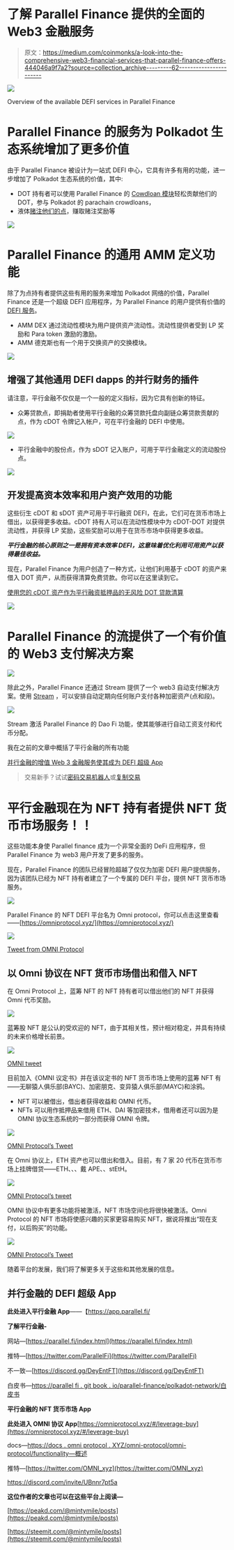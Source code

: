 # 了解 Parallel Finance 提供的全面的 Web3 金融服务

> 原文：<https://medium.com/coinmonks/a-look-into-the-comprehensive-web3-financial-services-that-parallel-finance-offers-444046a9f7a2?source=collection_archive---------62----------------------->

![](img/0cb3314426bfcb4551d13f7e845c504e.png)

Overview of the available DEFI services in Parallel Finance

# Parallel Finance 的服务为 Polkadot 生态系统增加了更多价值

由于 Parallel Finance 被设计为一站式 DEFI 中心，它具有许多有用的功能，进一步增加了 Polkadot 生态系统的价值，其中:

*   DOT 持有者可以使用 Parallel Finance 的 [Cowdloan 模块](/@kikctikcy/parallel-finance-expands-its-utility-with-defi-functions-having-initiated-in-the-platform-9f4f5ee14897)轻松贡献他们的 DOT，参与 Polkadot 的 parachain crowdloans，
*   液体[赌注他们的点](/coinmonks/liquid-staked-sdot-accrues-staking-rewards-which-can-be-used-in-parallel-finances-defi-ecosystem-f823b14967cb)，赚取赌注奖励等

![](img/5af69d0708d1af831b9b88d37e55b728.png)

# Parallel Finance 的通用 AMM 定义功能

除了为点持有者提供这些有用的服务来增加 Polkadot 网络的价值，Parallel Finance 还是一个超级 DEFI 应用程序，为 Parallel Finance 的用户提供有价值的 [DEFI 服务](/@kikctikcy/parallel-finance-expands-its-utility-with-defi-functions-having-initiated-in-the-platform-9f4f5ee14897)。

*   AMM DEX 通过流动性模块为用户提供资产流动性。流动性提供者受到 LP 奖励和 Para token 激励的激励。
*   AMM 德克斯也有一个用于交换资产的交换模块。

![](img/cb03ee77a40d800ed11bcd5f1ace3ef8.png)

## 增强了其他通用 DEFI dapps 的并行财务的插件

请注意，平行金融不仅仅是一个一般的定义指标，因为它具有创新的特征。

*   众筹贷款点，即捐助者使用平行金融的众筹贷款托盘向副链众筹贷款贡献的点，作为 cDOT 令牌记入帐户，可在平行金融的 DEFI 中使用。

![](img/137bc7d7292d381c9b7747924f031775.png)

*   平行金融中的股份点，作为 sDOT 记入账户，可用于平行金融定义的流动股份点。

![](img/1408a7a468b77a7890a595158463e03c.png)

## 开发提高资本效率和用户资产效用的功能

这些衍生 cDOT 和 sDOT 资产可用于平行融资 DEFI，在此，它们可在货币市场上借出，以获得更多收益。cDOT 持有人可以在流动性模块中为 cDOT-DOT 对提供流动性，并获得 LP 奖励，这些奖励可以用于在货币市场中获得更多收益。

***平行金融的核心原则之一是拥有资本效率 DEFI，这意味着优化利用可用资产以获得最佳收益。***

现在，Parallel Finance 为用户创造了一种方式，让他们利用基于 cDOT 的资产来借入 DOT 资产，从而获得清算免费贷款。你可以在这里读到它。

[使用您的 cDOT 资产作为平行融资抵押品的无风险 DOT 贷款清算](/@kikctikcy/liquidation-risk-free-dot-loans-using-your-cdot-assets-as-collateral-in-parallel-finance-8aed8cb6f46f)

![](img/8e7f2740f0e43ba2daa2cba954722749.png)

# Parallel Finance 的流提供了一个有价值的 Web3 支付解决方案

![](img/42122d15b36b9ad6bf81f07f975d783d.png)

除此之外，Parallel Finance 还通过 Stream 提供了一个 web3 自动支付解决方案。使用 [Stream](/coinmonks/parallel-finances-stream-makes-scheduling-of-automatic-periodic-payments-possible-372fc802fa6f) ，可以安排自动定期向任何账户支付各种加密资产(点和段)。

![](img/e299d3a82a2eecf797bb42774368e441.png)

Stream 激活 Parallel Finance 的 Dao Fi 功能，使其能够进行自动工资支付和代币分配。

我在之前的文章中概括了平行金融的所有功能

[并行金融的增值 Web 3 金融服务使其成为 DEFI 超级 App](/coinmonks/value-added-web-3-financial-services-of-parallel-finance-make-it-a-defi-super-app-ebe04a7f8e66)

> 交易新手？试试[密码交易机器人](/coinmonks/crypto-trading-bot-c2ffce8acb2a)或[复制交易](/coinmonks/top-10-crypto-copy-trading-platforms-for-beginners-d0c37c7d698c)

# 平行金融现在为 NFT 持有者提供 NFT 货币市场服务！！

这些功能本身使 Parallel finance 成为一个非常全面的 DeFi 应用程序，但 Parallel Finance 为 web3 用户开发了更多的服务。

现在，Parallel Finance 的团队已经冒险超越了仅仅为加密 DEFI 用户提供服务，因为该团队已经为 NFT 持有者建立了一个专属的 DEFI 平台，提供 NFT 货币市场服务。

![](img/e6be90f29b4b1060fef07d89b5ec7914.png)

Parallel Finance 的 NFT DEFI 平台名为 Omni protocol，你可以点击这里查看——[https://omniprotocol.xyz/](https://omniprotocol.xyz/)

![](img/308da2d36c629257a517b75425b248d6.png)

[Tweet from OMNI Protocol](https://twitter.com/OMNI_xyz/status/1540052194002718723?s=20&t=HkcaHLLsRsqckcENaqfqNA)

## 以 Omni 协议在 NFT 货币市场借出和借入 NFT

在 Omni Protocol 上，蓝筹 NFT 的 NFT 持有者可以借出他们的 NFT 并获得 Omni 代币奖励。

![](img/327d0961accfbe94e885119828965d48.png)

蓝筹股 NFT 是公认的受欢迎的 NFT，由于其相关性，预计相对稳定，并具有持续的未来价格增长前景。

![](img/4a8c401720e261822d764daebd9db435.png)

[OMNI tweet](https://twitter.com/OMNI_xyz/status/1544405894175285254?s=20&t=HkcaHLLsRsqckcENaqfqNA)

目前加入《OMNI 议定书》并在该议定书的 NFT 货币市场上使用的蓝筹 NFT 有——无聊猿人俱乐部(BAYC)、加密朋克、变异猿人俱乐部(MAYC)和涂鸦。

*   NFT 可以被借出，借出者获得收益和 OMNI 代币。
*   NFTs 可以用作抵押品来借用 ETH、DAI 等加密技术，借用者还可以因为是 OMNI 协议生态系统的一部分而获得 OMNI 令牌。

![](img/479d6be5ae792783d909fdabffb95ba7.png)

[OMNI Protocol’s Tweet](https://twitter.com/OMNI_xyz)

在 Omni 协议上，ETH 资产也可以借出和借入。目前，有 7 家 20 代币在货币市场上挂牌借贷——ETH、、、戴 APE、、stEtH。

![](img/fc1295474235fb2132d68a787068755f.png)

[OMNI Protocol’s tweet](https://twitter.com/OMNI_xyz/status/1540052194002718723?s=20&t=HkcaHLLsRsqckcENaqfqNA)

OMNI 协议中有更多功能将被激活，NFT 市场空间也将很快被激活。Omni Protocol 的 NFT 市场将使感兴趣的买家更容易购买 NFT，据说将推出“现在支付，以后购买”的功能。

![](img/05dda37dd1ec113dc0d9eeeee023975a.png)

[OMNI Protocol’s Tweet](https://twitter.com/OMNI_xyz)

随着平台的发展，我们将了解更多关于这些和其他发展的信息。

## 并行金融的 DEFI 超级 App

**此处进入平行金融 App**——【https://app.parallel.fi/ 

**了解平行金融-**

网站—[https://parallel.fi/index.html](https://parallel.fi/index.html)

推特—[https://twitter.com/ParallelFi](https://twitter.com/ParallelFi)

不一致—[https://discord.gg/DeyEntFT](https://discord.gg/DeyEntFT)

白皮书—[https://parallel fi . git book . io/parallel-finance/polkadot-network/白皮书](https://parallelfi.gitbook.io/parallel-finance/polkadot-network/white-paper)

**平行金融的 NFT 货币市场 App**

**此处进入 OMNI 协议 App**[https://omniprotocol.xyz/#/leverage-buy](https://omniprotocol.xyz/#/leverage-buy)

docs—[https://docs . omni protocol . XYZ/omni-protocol/omni-protocol/functionality—概述](https://docs.omniprotocol.xyz/omni-protocol/omni-protocol/functionality-overview)

推特—[https://twitter.com/OMNI_xyz](https://twitter.com/OMNI_xyz)

https://discord.com/invite/UBnnr7pt5a

**这位作者的文章也可以在这些平台上阅读—**

[https://peakd.com/@mintymile/posts](https://peakd.com/@mintymile/posts)

[https://steemit.com/@mintymile/posts](https://steemit.com/@mintymile/posts)
